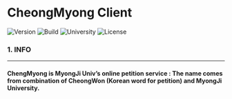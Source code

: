 CheongMyong Client
 =================

 ![Version](https://img.shields.io/badge/Version-0.0.1-green.svg) ![Build](https://img.shields.io/badge/Build-Passing-success.svg) ![University](https://img.shields.io/badge/University-MJU(Seoul)-9cf.svg) ![License](https://img.shields.io/badge/License-GPLv3.0-informational.svg)

 ### 1. INFO

 ---

 #### ChengMyong is MyongJi Univ’s online petition service : The name comes from combination of CheongWon (Korean word for petition) and MyongJi University.
